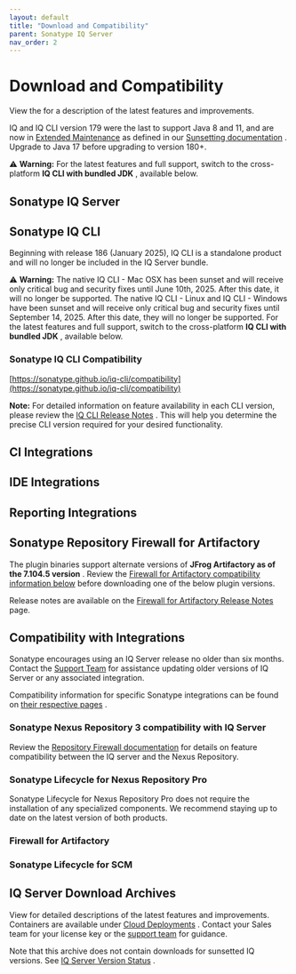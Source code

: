 ```yaml
---
layout: default
title: "Download and Compatibility"
parent: Sonatype IQ Server
nav_order: 2
---
```


# Download and Compatibility

View the for a description of the latest features and improvements.

IQ and IQ CLI version 179 were the last to support Java 8 and 11, and are now in [Extended Maintenance](#UUID-a490df78-32b0-60a4-de78-ffa75048d7c1) as defined in our [Sunsetting documentation](#UUID-217b96ec-8a06-93ff-b373-ab40751a5647) . Upgrade to Java 17 before upgrading to version 180+.

⚠️ **Warning:** For the latest features and full support, switch to the cross-platform **IQ CLI with bundled JDK** , available below.

## Sonatype IQ Server

## Sonatype IQ CLI

Beginning with release 186 (January 2025), IQ CLI is a standalone product and will no longer be included in the IQ Server bundle.

⚠️ **Warning:** The native IQ CLI - Mac OSX has been sunset and will receive only critical bug and security fixes until June 10th, 2025. After this date, it will no longer be supported. The native IQ CLI - Linux and IQ CLI - Windows have been sunset and will receive only critical bug and security fixes until September 14, 2025. After this date, they will no longer be supported. For the latest features and full support, switch to the cross-platform **IQ CLI with bundled JDK** , available below.

### Sonatype IQ CLI Compatibility

[https://sonatype.github.io/iq-cli/compatibility](https://sonatype.github.io/iq-cli/compatibility)

**Note:** For detailed information on feature availability in each CLI version, please review the [IQ CLI Release Notes](#UUID-6b69b7b1-858f-e58a-e010-beb4fdff9cdf_section-idm234473287734977) . This will help you determine the precise CLI version required for your desired functionality.

## CI Integrations

## IDE Integrations

## Reporting Integrations

## Sonatype Repository Firewall for Artifactory

The plugin binaries support alternate versions of **JFrog Artifactory as of the 7.104.5 version** . Review the [Firewall for Artifactory compatibility information below](#UUID-4e396b62-fd65-1cfc-dd99-2fb0a20e7b36_id_DownloadandCompatibility-FirewallforArtifactory) before downloading one of the below plugin versions.

Release notes are available on the [Firewall for Artifactory Release Notes](#UUID-2b8eedcb-fd6d-8c5e-79fe-ebf405895fc5) page.

## Compatibility with Integrations

Sonatype encourages using an IQ Server release no older than six months. Contact the [Support Team](mailto:support@sonatype.com) for assistance updating older versions of IQ Server or any associated integration.

Compatibility information for specific Sonatype integrations can be found on [their respective pages](#UUID-612d03d6-3a94-6a1e-b77f-efd3b0684637) .

### Sonatype Nexus Repository 3 compatibility with IQ Server

Review the [Repository Firewall documentation](#UUID-e3911a1d-2048-4a5d-b1e4-411c76c50d4e) for details on feature compatibility between the IQ server and the Nexus Repository.

### Sonatype Lifecycle for Nexus Repository Pro

Sonatype Lifecycle for Nexus Repository Pro does not require the installation of any specialized components. We recommend staying up to date on the latest version of both products.

### Firewall for Artifactory

### Sonatype Lifecycle for SCM

## IQ Server Download Archives

View for detailed descriptions of the latest features and improvements. Containers are available under [Cloud Deployments](#UUID-cf3c78f2-6638-5344-09ee-07bc2b645adc) . Contact your Sales team for your license key or the [support team](https://support.sonatype.com/) for guidance.

Note that this archive does not contain downloads for sunsetted IQ versions. See [IQ Server Version Status](#UUID-d47113e2-9a13-24c5-b05a-f7e487b88039) .
